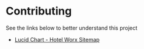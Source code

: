 # Contributing

See the links below to better understand this project

- [Lucid Chart - Hotel Worx Sitemap](https://app.lucidchart.com/invitations/accept/0b222edd-4d4d-4f88-b577-5159160b937d)

